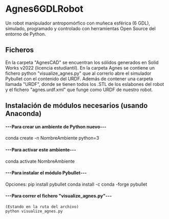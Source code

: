 # Agnes6GDLRobot
Un robot manipulador antropomórfico con muñeca esférica (6 GDL), simulado, programado y controlado con herramientas Open Source del entorno de Python.

## Ficheros
En la carpeta "AgnesCAD" se encuentran los sólidos generados en Solid Works v2022 (licencia estudiantil).
En la carpeta Agnes se contiene un fichero python "visualize_agnes.py" que al correrlo abre el simulador Pybullet con el contenido del URDF. Además de contener
  una carpeta llamada "URDF", donde se tienen todos los .STL de los eslabones del robot y el fichero "agnes.urdf.xml" que funge como URDF de nuestro robot.
  
## Instalación de módulos necesarios (usando Anaconda)
  #### ---Para crear un ambiente de Python nuevo---
  conda create -n NombreAmbiente python=3
  
  #### ---Para activar este ambiente--- 
  conda activate NombreAmbiente
  
  #### ---Para instalar el módulo Pybullet---
  Opciones: 
    pip install pybullet
    conda install -c conda -forge pybullet
    
  #### ---Para correr el fichero "visualize_agnes.py"---
    (Estando en la ruta del archivo)
    python visualize_agnes.py
